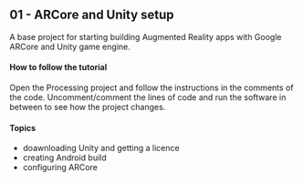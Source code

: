 ## 01 - ARCore and Unity setup
A base project for starting building Augmented Reality apps with Google ARCore and Unity game engine.

#### How to follow the tutorial
Open the Processing project and follow the instructions in the comments of the code. Uncomment/comment the lines of code and run the software in between to see how the project changes.

#### Topics
- doawnloading Unity and getting a licence
- creating Android build
- configuring ARCore
